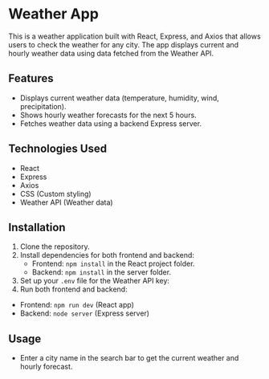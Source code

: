 # Weather App

This is a weather application built with React, Express, and Axios that allows users to check the weather for any city. The app displays current and hourly weather data using data fetched from the Weather API.

## Features
- Displays current weather data (temperature, humidity, wind, precipitation).
- Shows hourly weather forecasts for the next 5 hours.
- Fetches weather data using a backend Express server.

## Technologies Used
- React
- Express
- Axios
- CSS (Custom styling)
- Weather API (Weather data)

## Installation

1. Clone the repository.
2. Install dependencies for both frontend and backend:
   - Frontend: `npm install` in the React project folder.
   - Backend: `npm install` in the server folder.
3. Set up your `.env` file for the Weather API key:
4. Run both frontend and backend:
- Frontend: `npm run dev` (React app)
- Backend: `node server` (Express server)

## Usage
- Enter a city name in the search bar to get the current weather and hourly forecast.

